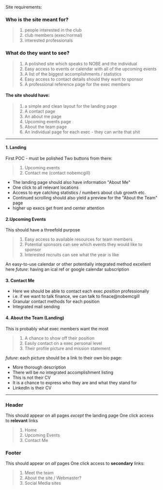 Site requirements:

### Who is the site meant for?

>   1. people interested in the club
>   2. club members (exec/normal)
>   3. interested professionals

### What do they want to see?

>   1. A polished site which speaks to NOBE and the individual
>   2. Easy access to events or calendar with all of the upcoming events
>   3. A list of the biggest accomplishments / statistics
>   4. Easy access to contact details should they want to sponsor
>   5. A professional reference page for the exec members

#### The site should have:

>   1. a simple and clean layout for the landing page
>   2. A contact page
>   3. An about me page
>   4. Upcoming events page
>   5. About the team page
>   6. An individual page for each exec - they can write that shit


----------


#### 1. Landing
  First POC - must be polished
  Two buttons from there:

>    1. Upcoming events
>    2. Contact me (contact nobemcgill)

  - The landing page should also have information "About Me"
  - One click to all relevant locations
  - Access to eye catching statistics / numbers about club growth etc.
  - Continued scrolling should also yield a preview for the "About the Team" page
  - higher up execs get front and center attention

#### 2.Upcoming Events
  This should have a threefold purpose

>    1. Easy access to available resources for team members
>    2. Potential sponsors can see which events they would like to sponsor
>    3. Interested recruits can see what the year is like

An easy-to-use calendar or other potentially integrated method excellent here
  _future_: having an ical ref or google calendar subscription

#### 3. Contact Me
  - Here we should be able to contact each exec _position_ professionally
  - i.e. if we want to talk finance, we can talk to finace@nobemcgill
  - Granular contact methods for each position
  - Integrated mail sending

#### 4. About the Team (Landing)
  This is probably what exec members want the most

>    1. A chance to show off their position
>    2. Easily contact on a exec personal level
>    3. Their profile picture and mission statement

  _future_: each picture should be a link to their own bio page:

 - More thorough description
 - There will be _no_ integrated accomplishment listing
 - This is not their CV 	  
 - It is a chance to express who they are and what they stand for
 - LinkedIn is their CV

----------


### Header
  This should appear on all pages _except_ the landing page
  One click access to **relevant** links

>    1. Home
>    2. Upcoming Events
>    3. Contact Me


### Footer
  This should appear on _all_ pages
  One click access to **secondary** links:
>    1. Meet the team
>    2. About the site / Webmaster?
>    3. Social Media sites
